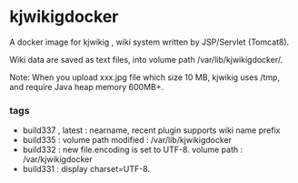 # kjwikigdocker
A docker image for kjwikig , wiki system written by JSP/Servlet (Tomcat8).

Wiki data are saved as text files, into volume path /var/lib/kjwikigdocker/.

Note: When you upload xxx.jpg file which size 10 MB, kjwikig uses /tmp, 
and require Java heap memory 600MB+.

### tags

* build337 , latest : nearname, recent plugin supports wiki name prefix
* build335 : volume path modified : /var/lib/kjwikigdocker
* build332 : new file.encoding is set to UTF-8. volume path : /var/kjwikigdocker
* build331 : display charset=UTF-8.

